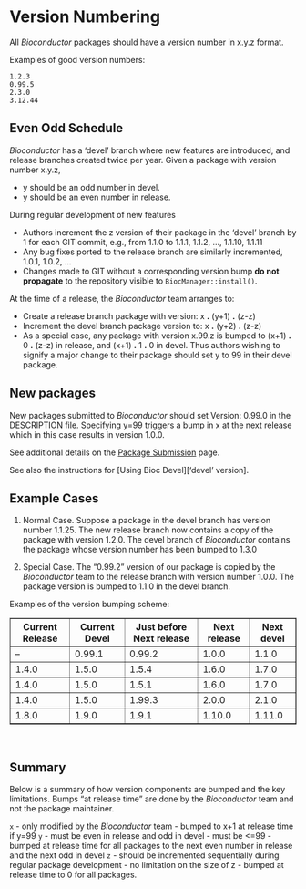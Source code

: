 # Version Numbering

All *Bioconductor* packages should have a version number in x.y.z format.

Examples of good version numbers:

    1.2.3
    0.99.5
    2.3.0
    3.12.44

## Even Odd Schedule

*Bioconductor* has a ‘devel’ branch where new features are introduced, and release branches created twice per year. Given a package with version number x.y.z,

-   y should be an odd number in devel.
-   y should be an even number in release.

During regular development of new features

-   Authors increment the z version of their package in the ‘devel’ branch by 1 for each GIT commit, e.g., from 1.1.0 to 1.1.1, 1.1.2, …, 1.1.10, 1.1.11
-   Any bug fixes ported to the release branch are similarly incremented, 1.0.1, 1.0.2, …
-   Changes made to GIT without a corresponding version bump **do not propagate** to the repository visible to `BiocManager::install()`.

At the time of a release, the *Bioconductor* team arranges to:

-   Create a release branch package with version: x **.** (y+1) **.** (z-z)
-   Increment the devel branch package version to: x **.** (y+2) **.** (z-z)
-   As a special case, any package with version x.99.z is bumped to (x+1) **.** 0 **.** (z-z) in release, and (x+1) **.** 1 **.** 0 in devel. Thus authors wishing to signify a major change to their package should set y to 99 in their devel package.

## New packages

New packages submitted to *Bioconductor* should set Version: 0.99.0 in the DESCRIPTION file. Specifying y=99 triggers a bump in x at the next release which in this case results in version 1.0.0.

See additional details on the [Package Submission](#subintro) page.

See also the instructions for \[Using Bioc Devel\]\[‘devel’ version\].

## Example Cases

1.  Normal Case. Suppose a package in the devel branch has version number 1.1.25. The new release branch now contains a copy of the package with version 1.2.0. The devel branch of *Bioconductor* contains the package whose version number has been bumped to 1.3.0

2.  Special Case. The “0.99.2” version of our package is copied by the *Bioconductor* team to the release branch with version number 1.0.0. The package version is bumped to 1.1.0 in the devel branch.

Examples of the version bumping scheme:

<table border="1" cellpadding="5" cellspacing="0">
<thead valign="bottom">
<tr>
<th class="head">
Current Release
</th>
<th class="head">
Current Devel
</th>
<th class="head">
Just before Next release
</th>
<th class="head">
Next release
</th>
<th class="head">
Next devel
</th>
</tr>
</thead>
<tbody valign="top">
<tr>
<td>
–
</td>
<td>
0.99.1
</td>
<td>
0.99.2
</td>
<td>
1.0.0
</td>
<td>
1.1.0
</td>
</tr>
<tr>
<td>
1.4.0
</td>
<td>
1.5.0
</td>
<td>
1.5.4
</td>
<td>
1.6.0
</td>
<td>
1.7.0
</td>
</tr>
<tr>
<td>
1.4.0
</td>
<td>
1.5.0
</td>
<td>
1.5.1
</td>
<td>
1.6.0
</td>
<td>
1.7.0
</td>
</tr>
<tr>
<td>
1.4.0
</td>
<td>
1.5.0
</td>
<td>
1.99.3
</td>
<td>
2.0.0
</td>
<td>
2.1.0
</td>
</tr>
<tr>
<td>
1.8.0
</td>
<td>
1.9.0
</td>
<td>
1.9.1
</td>
<td>
1.10.0
</td>
<td>
1.11.0
</td>
</tr>
</tbody>
</table>

<br />

## Summary

Below is a summary of how version components are bumped and the key limitations. Bumps “at release time” are done by the *Bioconductor* team and not the package maintainer.

`x` - only modified by the *Bioconductor* team - bumped to x+1 at release time if y=99 `y` - must be even in release and odd in devel - must be &lt;=99 - bumped at release time for all packages to the next even number in release and the next odd in devel `z` - should be incremented sequentially during regular package development - no limitation on the size of z - bumped at release time to 0 for all packages.
